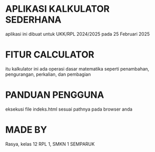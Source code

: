  # APLIKASI KALKULATOR SEDERHANA
aplikasi ini dibuat untuk UKK/RPL 2024/2025 pada 25 Februari 2025 

 # FITUR CALCULATOR 
itu kalkulator ini ada operasi dasar matematika seperti penambahan, pengurangan, perkalian, dan pembagian

 # PANDUAN PENGGUNA 
eksekusi file indeks.html sesuai pathnya pada browser anda 

 # MADE BY
Rasya, kelas 12 RPL 1, SMKN 1 SEMPARUK 
